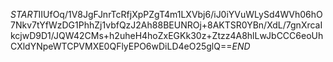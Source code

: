 $START$IIUfOq/1V8JgFJnrTcRfjXpPZgT4m1LXVbj6/iJ0iYVuWLySd4WVh06hO7Nkv7tYfWzDG1PhhZj1vbfQzJ2Ah88BEUNROj+8AKTSR0YBn/XdL/7gnXrcaIkcjwD9D1/JQW42CMs+h2uheH4hoZxEGKk30z+Ztzz4A8hlLwJbCCC6eoUhCXldYNpeWTCPVMXE0QFlyEPO6wDiLD4eO25glQ==$END$